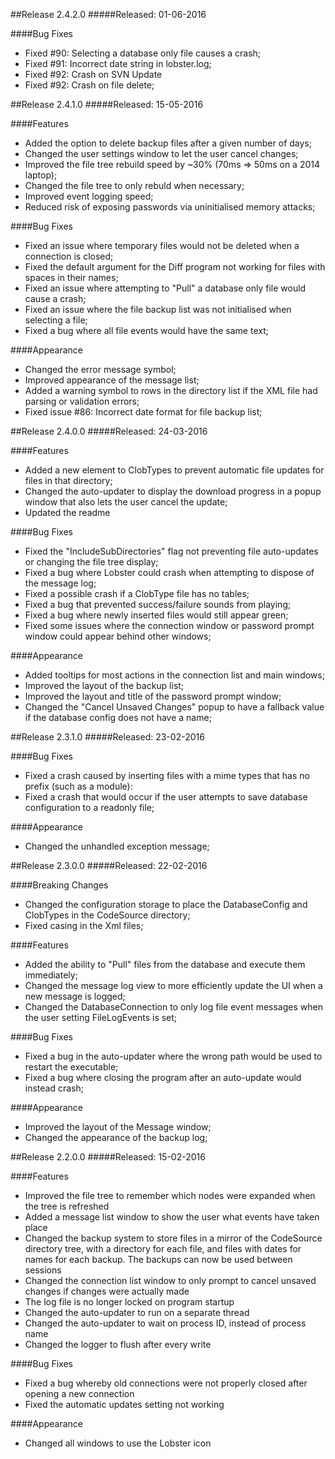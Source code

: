 ##Release 2.4.2.0
#####Released: 01-06-2016

####Bug Fixes
 - Fixed #90: Selecting a database only file causes a crash;
 - Fixed #91: Incorrect date string in lobster.log;
 - Fixed #92: Crash on SVN Update
 - Fixed #92: Crash on file delete;
 
##Release 2.4.1.0
#####Released: 15-05-2016

####Features
 - Added the option to delete backup files after a given number of days;
 - Changed the user settings window to let the user cancel changes;
 - Improved the file tree rebuild speed by ~30% (70ms => 50ms on a 2014 laptop);
 - Changed the file tree to only rebuld when necessary;
 - Improved event logging speed;
 - Reduced risk of exposing passwords via uninitialised memory attacks;
 
####Bug Fixes
 - Fixed an issue where temporary files would not be deleted when a connection is closed;
 - Fixed the default argument for the Diff program not working for files with spaces in their names;
 - Fixed an issue where attempting to "Pull" a database only file would cause a crash;
 - Fixed an issue where the file backup list was not initialised when selecting a file;
 - Fixed a bug where all file events would have the same text;
 
####Appearance
 - Changed the error message symbol;
 - Improved appearance of the message list;
 - Added a warning symbol to rows in the directory list if the XML file had parsing or validation errors;
 - Fixed issue #86: Incorrect date format for file backup list;

##Release 2.4.0.0
#####Released: 24-03-2016

####Features
 - Added a new element to ClobTypes to prevent automatic file updates for files in that directory;
 - Changed the auto-updater to display the download progress in a popup window that also lets the user cancel the update;
 - Updated the readme
 
####Bug Fixes
 - Fixed the "IncludeSubDirectories" flag not preventing file auto-updates or changing the file tree display;
 - Fixed a bug where Lobster could crash when attempting to dispose of the message log;
 - Fixed a possible crash if a ClobType file has no tables;
 - Fixed a bug that prevented success/failure sounds from playing;
 - Fixed a bug where newly inserted files would still appear green;
 - Fixed some issues where the connection window or password prompt window could appear behind other windows;
 
####Appearance
 - Added tooltips for most actions in the connection list and main windows;
 - Improved the layout of the backup list;
 - Improved the layout and title of the password prompt window;
 - Changed the "Cancel Unsaved Changes" popup to have a fallback value if the database config does not have a name;

##Release 2.3.1.0
#####Released: 23-02-2016

####Bug Fixes
 - Fixed a crash caused by inserting files with a mime types that has no prefix (such as a module):
 - Fixed a crash that would occur if the user attempts to save database configuration to a readonly file;
 
####Appearance
 - Changed the unhandled exception message;
 
##Release 2.3.0.0
#####Released: 22-02-2016

####Breaking Changes
 - Changed the configuration storage to place the DatabaseConfig and ClobTypes in the CodeSource directory;
 - Fixed casing in the Xml files;
 
####Features
 - Added the ability to "Pull" files from the database and execute them immediately;
 - Changed the message log view to more efficiently update the UI when a new message is logged;
 - Changed the DatabaseConnection to only log file event messages when the user setting FileLogEvents is set;
 
####Bug Fixes
 - Fixed a bug in the auto-updater where the wrong path would be used to restart the executable;
 - Fixed a bug where closing the program after an auto-update would instead crash;
 
####Appearance
 - Improved the layout of the Message window;
 - Changed the appearance of the backup log;

##Release 2.2.0.0
#####Released: 15-02-2016

####Features
 - Improved the file tree to remember which nodes were expanded when the tree is refreshed
 - Added a message list window to show the user what events have taken place
 - Changed the backup system to store files in a mirror of the CodeSource directory tree, with a directory for each file, and files with dates for names for each backup. The backups can now be used between sessions
 - Changed the connection list window to only prompt to cancel unsaved changes if changes were actually made
 - The log file is no longer locked on program startup
 - Changed the auto-updater to run on a separate thread
 - Changed the auto-updater to wait on process ID, instead of process name
 - Changed the logger to flush after every write
 
####Bug Fixes
 - Fixed a bug whereby old connections were not properly closed after opening a new connection
 - Fixed the automatic updates setting not working
 
####Appearance
 - Changed all windows to use the Lobster icon